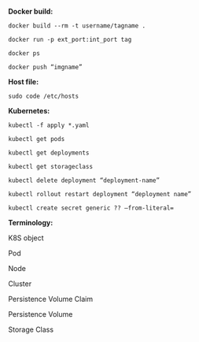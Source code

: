 **Docker build:**

    docker build --rm -t username/tagname .

    docker run -p ext_port:int_port tag 

    docker ps 

    docker push “imgname” 

**Host file:**

    sudo code /etc/hosts

**Kubernetes:**

    kubectl -f apply *.yaml

    kubectl get pods 

    kubectl get deployments 

    kubectl get storageclass

    kubectl delete deployment “deployment-name” 

    kubectl rollout restart deployment “deployment name”

    kubectl create secret generic ?? —from-literal=

**Terminology:**

K8S object

Pod

Node

Cluster

Persistence Volume Claim

Persistence Volume

Storage Class